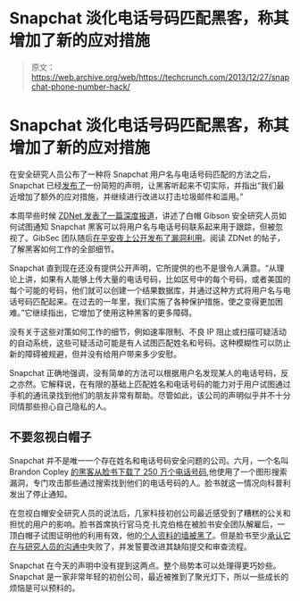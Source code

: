 # Snapchat 淡化电话号码匹配黑客，称其增加了新的应对措施

> 原文：<https://web.archive.org/web/https://techcrunch.com/2013/12/27/snapchat-phone-number-hack/>

# Snapchat 淡化电话号码匹配黑客，称其增加了新的应对措施

在安全研究人员公布了一种将 Snapchat 用户名与电话号码匹配的方法之后，Snapchat 已经[发布了](https://web.archive.org/web/20230326025859/http://blog.snapchat.com/post/71353347590/finding-friends-with-phone-numbers)一份简短的声明，让黑客听起来不切实际，并指出“我们最近增加了额外的应对措施，并继续进行改进以打击垃圾邮件和滥用。”

本周早些时候 [ZDNet 发表了一篇深度报道](https://web.archive.org/web/20230326025859/http://www.zdnet.com/researchers-publish-snapchat-code-allowing-phone-number-matching-after-exploit-disclosures-ignored-7000024629/)，讲述了白帽 Gibson 安全研究人员如何试图通知 Snapchat 黑客可以将用户名与电话号码联系起来用于跟踪，但被忽视了。GibSec 团队随后[在平安夜上公开发布了漏洞利用](https://web.archive.org/web/20230326025859/http://gibsonsec.org/snapchat/fulldisclosure/)。阅读 ZDNet 的帖子，了解黑客如何工作的全部细节。

Snapchat 直到现在还没有提供公开声明，它所提供的也不是很令人满意。“从理论上讲，如果有人能够上传大量的电话号码，比如区号中的每个号码，或者美国的每个可能的号码，他们就可以创建一个结果数据库，并通过这种方式将用户名与电话号码匹配起来。在过去的一年里，我们实施了各种保护措施，使之变得更加困难。”它继续指出，它增加了使用这种黑客的更多障碍。

没有关于这些对策如何工作的细节，例如速率限制、不良 IP 阻止或扫描可疑活动的自动系统，这些可疑活动可能是有人试图匹配姓名和号码。这种模糊性可以防止新的障碍被规避，但并没有给用户带来多少安慰。

Snapchat 正确地强调，没有简单的方法可以根据用户名发现某人的电话号码，反之亦然。它解释说，在有限的基础上匹配姓名和电话号码的能力对于用户试图通过手机的通讯录找到他们的朋友非常有帮助。尽管如此，该公司的声明似乎并不十分同情那些担心自己隐私的人。

## 不要忽视白帽子

Snapchat 并不是唯一一个存在姓名和电话号码安全问题的公司。六月，一个名叫 Brandon Copley [的黑客从脸书下载了 250 万个电话号码](https://web.archive.org/web/20230326025859/https://techcrunch.com/2013/06/24/hacker-scrapes-thousands-of-public-phone-numbers-using-facebook-graph-search/),他使用了一个图形搜索漏洞，专门攻击那些通过搜索找到他们的电话号码的人。脸书就这一情况向科普利发出了停止通知。

在忽视白帽安全研究人员的说法后，几家科技初创公司最近感受到了糟糕的公关和担忧的用户的影响。脸书首席执行官马克·扎克伯格在被脸书安全团队解雇后，一顶白帽子试图证明他的利用有效，他的[个人资料的墙被黑了](https://web.archive.org/web/20230326025859/https://techcrunch.com/2013/08/18/security-researcher-hacks-mark-zuckerbergs-wall-to-prove-his-exploit-works/)。但是脸书至少[承认它在与研究人员的沟通中](https://web.archive.org/web/20230326025859/https://www.facebook.com/notes/facebook-security/recent-reports-on-our-whitehat-program/10151538365500766)失败了，并发誓要改进其缺陷提交和审查流程。

Snapchat 在今天的声明中没有提到这两点。整个局势本可以处理得更巧妙些。Snapchat 是一家非常年轻的初创公司，最近被推到了聚光灯下，所以一些成长的烦恼是可以预料的。